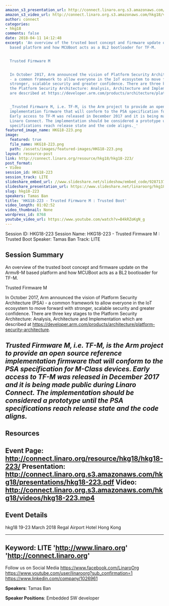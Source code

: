 ```yaml
---
amazon_s3_presentation_url: http://connect.linaro.org.s3.amazonaws.com/hkg18/presentations/hkg18-223.pdf
amazon_s3_video_url: http://connect.linaro.org.s3.amazonaws.com/hkg18/videos/hkg18-223.mp4
author: connect
categories:
- hkg18
comments: false
date: 2018-04-11 14:12:48
excerpt: 'An overview of the trusted boot concept and firmware update on the Armv8-M
  based platform and how MCUBoot acts as a BL2 bootloader for TF-M.


  Trusted Firmware M


  In October 2017, Arm announced the vision of Platform Security Architecture (PSA)
  - a common framework to allow everyone in the IoT ecosystem to move forward with
  stronger, scalable security and greater confidence. There are three key stages to
  the Platform Security Architecture: Analysis, Architecture and Implementation which
  are described at https://developer.arm.com/products/architecture/platform-security-architecture.


  _Trusted Firmware M, i.e. TF-M, is the Arm project to provide an open source reference
  implementation firmware that will conform to the PSA specification for M-Class devices.
  Early access to TF-M was released in December 2017 and it is being made public during
  Linaro Connect. The implementation should be considered a prototype until the PSA
  specifications reach release state and the code aligns._'
featured_image_name: HKG18-223.png
image:
  featured: true
  file_name: HKG18-223.png
  path: /assets/images/featured-images/HKG18-223.png
layout: resource-post
link: http://connect.linaro.org/resource/hkg18/hkg18-223/
post_format:
- Video
session_id: HKG18-223
session_track: LITE
slideshare_embed_url: //www.slideshare.net/slideshow/embed_code/92871371
slideshare_presentation_url: https://www.slideshare.net/linaroorg/hkg18223-trusted-firmwarem-trusted-boot
slug: hkg18-223
speakers: Tamas Ban
title: 'HKG18-223 - Trusted Firmware M : Trusted Boot'
video_length: 01:02:52
video_thumbnail: None
wordpress_id: 8768
youtube_video_url: https://www.youtube.com/watch?v=B4kRZoKgN_g
---
```


Session ID: HKG18-223
Session Name: HKG18-223 - Trusted Firmware M : Trusted Boot
Speaker: Tamas Ban
Track: LITE


## Session Summary
 An overview of the trusted boot concept and firmware update on the Armv8-M based platform and how MCUBoot acts as a BL2 bootloader for TF-M.

Trusted Firmware M

In October 2017, Arm announced the vision of Platform Security Architecture (PSA) - a common framework to allow everyone in the IoT ecosystem to move forward with stronger, scalable security and greater confidence. There are three key stages to the Platform Security Architecture: Analysis, Architecture and Implementation which are described at https://developer.arm.com/products/architecture/platform-security-architecture.

_Trusted Firmware M, i.e. TF-M, is the Arm project to provide an open source reference implementation firmware that will conform to the PSA specification for M-Class devices. Early access to TF-M was released in December 2017 and it is being made public during Linaro Connect. The implementation should be considered a prototype until the PSA specifications reach release state and the code aligns._
---------------------------------------------------
## Resources
Event Page: http://connect.linaro.org/resource/hkg18/hkg18-223/
Presentation: http://connect.linaro.org.s3.amazonaws.com/hkg18/presentations/hkg18-223.pdf
Video: http://connect.linaro.org.s3.amazonaws.com/hkg18/videos/hkg18-223.mp4
 ---------------------------------------------------
## Event Details
hkg18
19-23 March 2018 
Regal Airport Hotel Hong Kong

---------------------------------------------------
Keyword: LITE
'http://www.linaro.org'
'http://connect.linaro.org'
---------------------------------------------------
Follow us on Social Media
https://www.facebook.com/LinaroOrg
https://www.youtube.com/user/linaroorg?sub_confirmation=1
https://www.linkedin.com/company/1026961

**Speakers**: Tamas Ban

**Speaker Positions**: Embedded SW developer
